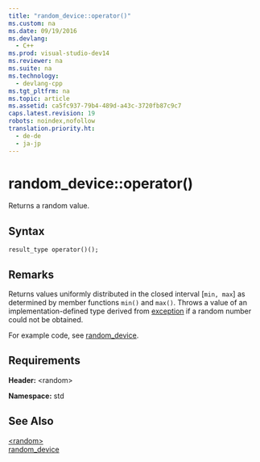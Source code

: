 ```yaml
---
title: "random_device::operator()"
ms.custom: na
ms.date: 09/19/2016
ms.devlang: 
  - C++
ms.prod: visual-studio-dev14
ms.reviewer: na
ms.suite: na
ms.technology: 
  - devlang-cpp
ms.tgt_pltfrm: na
ms.topic: article
ms.assetid: ca5fc937-79b4-489d-a43c-3720fb87c9c7
caps.latest.revision: 19
robots: noindex,nofollow
translation.priority.ht: 
  - de-de
  - ja-jp
---
```

# random_device::operator()
Returns a random value.  
  
## Syntax  
  
```  
result_type operator()();  
```  
  
## Remarks  
 Returns values uniformly distributed in the closed interval [`min, max`] as determined by member functions `min()` and `max()`. Throws a value of an implementation-defined type derived from [exception](../vs140/exception-Class.md) if a random number could not be obtained.  
  
 For example code, see [random_device](../vs140/random_device-Class.md).  
  
## Requirements  
 **Header:** <random\>  
  
 **Namespace:** std  
  
## See Also  
 [<random\>](../vs140/-random-.md)   
 [random_device](../vs140/random_device-Class.md)